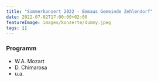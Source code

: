 ```yaml
---
title: "Sommerkonzert 2022 - Emmaus Gemeinde Zehlendorf"
date: 2022-07-02T17:00:00+02:00
featureImage: images/konzerte/dummy.jpeg
tags: []
---
```


  ### Programm

  - W.A. Mozart
  - D. Chimarosa
  - u.a.